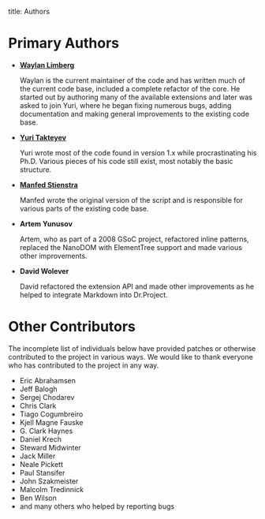 title:      Authors

Primary Authors
===============

*   __[Waylan Limberg](http://achinghead.com/)__

    Waylan is the current maintainer of the code and has written much of the current 
    code base, included a complete refactor of the core.  He started out by 
    authoring many of the available extensions and later was asked to join Yuri, 
    where he began fixing numerous bugs, adding documentation and making general 
    improvements to the existing code base.


*   __[Yuri Takteyev](http://freewisdom.org/)__

    Yuri wrote most of the code found in version 1.x while procrastinating his Ph.D.
    Various pieces of his code still exist, most notably the basic structure.

*   __[Manfed Stienstra](http://www.dwerg.net/)__

    Manfed wrote the original version of the script and is responsible for 
    various parts of the existing code base.

*   __Artem Yunusov__

    Artem, who as part of a 2008 GSoC project, refactored inline patterns, 
    replaced the NanoDOM with ElementTree support and made various other 
    improvements.

*   __David Wolever__

    David refactored the extension API and made other improvements
    as he helped to integrate Markdown into Dr.Project.

Other Contributors
==================

The incomplete list of individuals below have provided patches or otherwise 
contributed to the project in various ways. We would like to thank everyone 
who has contributed to the project in any way.

* Eric Abrahamsen
* Jeff Balogh
* Sergej Chodarev
* Chris Clark
* Tiago Cogumbreiro
* Kjell Magne Fauske
* G. Clark Haynes
* Daniel Krech
* Steward Midwinter
* Jack Miller
* Neale Pickett
* Paul Stansifer
* John Szakmeister
* Malcolm Tredinnick
* Ben Wilson
* and many others who helped by reporting bugs

